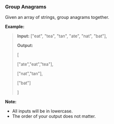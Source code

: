 ### Group Anagrams

Given an array of strings, group anagrams together.

**Example:**

> **Input:** ["eat", "tea", "tan", "ate", "nat", "bat"],
>
> **Output:**
>
> [
>
>   ["ate","eat","tea"],
>
>   ["nat","tan"],
>
>   ["bat"]
>
> ]

**Note:**

 - All inputs will be in lowercase.
 - The order of your output does not matter.


